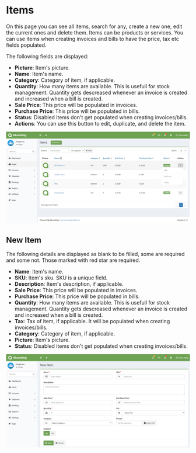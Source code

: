 Items
=====

On this page you can see all items, search for any, create a new one, edit the current ones and delete them. Items can be products or services. You can use items when creating invoices and bills to have the price, tax etc fields populated.

The following fields are displayed:

- **Picture**: Item's picture.
- **Name**: Item's name.
- **Category**: Category of item, if applicable.
- **Quantity**: How many items are available. This is usefull for stock management. Quantity gets descreased whenever an invoice is created and increased when a bill is created.
- **Sale Price**: This price will be populated in invoices.
- **Purchase Price**: This price will be populated in bills.
- **Status**: Disabled items don't get populated when creating invoices/bills.
- **Actions**: You can use this button to edit, duplicate, and delete the item.

![items list](_images/items_list.png)

## New Item

The following details are displayed as blank to be filled, some are required and some not. Those marked with red star are required.

- **Name**: Item's name.
- **SKU**: Item's sku. SKU is a unique field.
- **Description**: Item's description, if applicable.
- **Sale Price**: This price will be populated in invoices.
- **Purchase Price**: This price will be populated in bills.
- **Quantity**: How many items are available. This is usefull for stock management. Quantity gets descreased whenever an invoice is created and increased when a bill is created.
- **Tax**: Tax of item, if applicable. It will be populated when creating invoices/bills.
- **Category**: Category of item, if applicable.
- **Picture**: Item's picture.
- **Status**: Disabled items don't get populated when creating invoices/bills.

![items form](_images/items_form.png)
